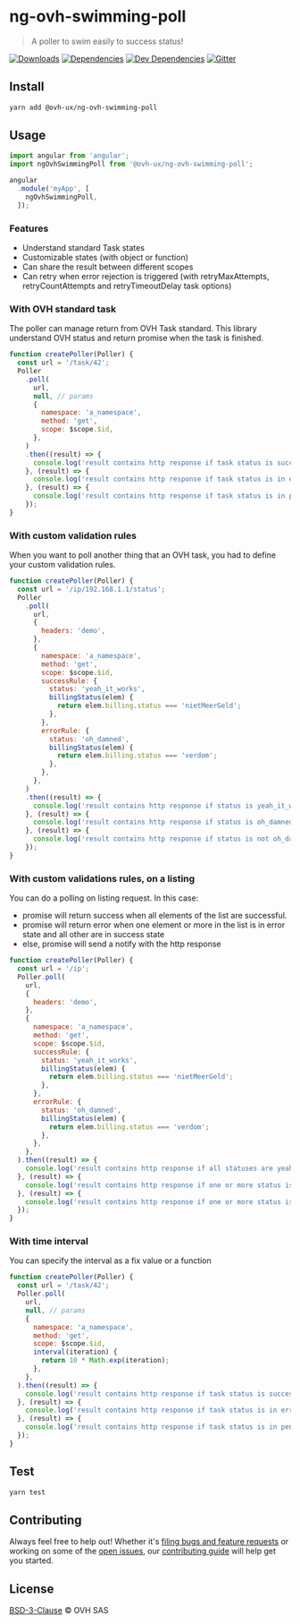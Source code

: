 # ng-ovh-swimming-poll

> A poller to swim easily to success status!

[![Downloads](https://badgen.net/npm/dt/@ovh-ux/ng-ovh-swimming-poll)](https://npmjs.com/package/@ovh-ux/ng-ovh-swimming-poll) [![Dependencies](https://badgen.net/david/dep/ovh-ux/ng-ovh-swimming-poll)](https://npmjs.com/package/@ovh-ux/ng-ovh-swimming-poll?activeTab=dependencies) [![Dev Dependencies](https://badgen.net/david/dev/ovh-ux/ng-ovh-swimming-poll)](https://npmjs.com/package/@ovh-ux/ng-ovh-swimming-poll?activeTab=dependencies) [![Gitter](https://badgen.net/badge/gitter/ovh-ux/blue?icon=gitter)](https://gitter.im/ovh/ux)

## Install

```sh
yarn add @ovh-ux/ng-ovh-swimming-poll
```

## Usage

```js
import angular from 'angular';
import ngOvhSwimmingPoll from '@ovh-ux/ng-ovh-swimming-poll';

angular
  .module('myApp', [
    ngOvhSwimmingPoll,
  ]);
```

### Features

- Understand standard Task states
- Customizable states (with object or function)
- Can share the result between different scopes
- Can retry when error rejection is triggered (with retryMaxAttempts, retryCountAttempts and retryTimeoutDelay task options)

### With OVH standard task

The poller can manage return from OVH Task standard. This library understand OVH status and return promise when the task is finished.

```js
function createPoller(Poller) {
  const url = '/task/42';
  Poller
    .poll(
      url,
      null, // params
      {
        namespace: 'a_namespace',
        method: 'get',
        scope: $scope.$id,
      },
    )
    .then((result) => {
      console.log('result contains http response if task status is successful');
    }, (result) => {
      console.log('result contains http response if task status is in error state');
    }, (result) => {
      console.log('result contains http response if task status is in pending state');
    });
}
```

### With custom validation rules

When you want to poll another thing that an OVH task, you had to define your custom validation rules.

```js
function createPoller(Poller) {
  const url = '/ip/192.168.1.1/status';
  Poller
    .poll(
      url,
      {
        headers: 'demo',
      },
      {
        namespace: 'a_namespace',
        method: 'get',
        scope: $scope.$id,
        successRule: {
          status: 'yeah_it_works',
          billingStatus(elem) {
            return elem.billing.status === 'nietMeerGeld';
          },
        },
        errorRule: {
          status: 'oh_damned',
          billingStatus(elem) {
            return elem.billing.status === 'verdom';
          },
        },
      },
    )
    .then((result) => {
      console.log('result contains http response if status is yeah_it_works');
    }, (result) => {
      console.log('result contains http response if status is oh_damned');
    }, (result) => {
      console.log('result contains http response if status is not oh_damned and not yeah_it_works');
    });
}
```

### With custom validations rules, on a listing

You can do a polling on listing request. In this case:
 * promise will return success when all elements of the list are successful.
 * promise will return error when one element or more in the list is in error state and all other are in success state
 * else, promise will send a notify with the http response

```javascript
function createPoller(Poller) {
  const url = '/ip';
  Poller.poll(
    url,
    {
      headers: 'demo',
    },
    {
      namespace: 'a_namespace',
      method: 'get',
      scope: $scope.$id,
      successRule: {
        status: 'yeah_it_works',
        billingStatus(elem) {
          return elem.billing.status === 'nietMeerGeld';
        },
      },
      errorRule: {
        status: 'oh_damned',
        billingStatus(elem) {
          return elem.billing.status === 'verdom';
        },
      },
    },
  ).then((result) => {
    console.log('result contains http response if all statuses are yeah_it_works');
  }, (result) => {
    console.log('result contains http response if one or more status is oh_damned and other yeah_it_works');
  }, (result) => {
    console.log('result contains http response if one or more status is not a finalized status');
  });
}
```

### With time interval

You can specify the interval as a fix value or a function

```javascript
function createPoller(Poller) {
  const url = '/task/42';
  Poller.poll(
    url,
    null, // params
    {
      namespace: 'a_namespace',
      method: 'get',
      scope: $scope.$id,
      interval(iteration) {
        return 10 * Math.exp(iteration);
      },
    },
  ).then((result) => {
    console.log('result contains http response if task status is successful');
  }, (result) => {
    console.log('result contains http response if task status is in error state');
  }, (result) => {
    console.log('result contains http response if task status is in pending state');
  });
}
```

## Test

```sh
yarn test
```

## Contributing

Always feel free to help out! Whether it's [filing bugs and feature requests](https://github.com/ovh-ux/ng-ovh-swimming-poll/issues/new) or working on some of the [open issues](https://github.com/ovh-ux/ng-ovh-swimming-poll/issues), our [contributing guide](CONTRIBUTING.md) will help get you started.

## License

[BSD-3-Clause](LICENSE) © OVH SAS
